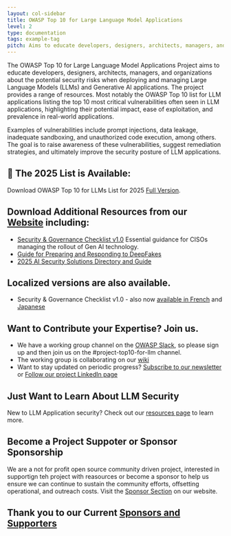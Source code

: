 ```yaml
---
layout: col-sidebar
title: OWASP Top 10 for Large Language Model Applications
level: 2
type: documentation
tags: example-tag
pitch: Aims to educate developers, designers, architects, managers, and organizations about the potential security risks when deploying and managing Large Language Models (LLMs)
---
```


The OWASP Top 10 for Large Language Model Applications Project aims to educate developers, designers, architects, managers, and organizations about the potential security risks when deploying and managing Large Language Models (LLMs) and Generative AI applications. The project provides a range of resources. Most notably the OWASP Top 10 list for LLM applications listing the top 10 most critical vulnerabilities often seen in LLM applications, highlighting their potential impact, ease of exploitation, and prevalence in real-world applications. 

Examples of vulnerabilities include prompt injections, data leakage, inadequate sandboxing, and unauthorized code execution, among others. The goal is to raise awareness of these vulnerabilities, suggest remediation strategies, and ultimately improve the security posture of LLM applications. 

## 📢 The 2025 List is Available:
Download OWASP Top 10 for LLMs List for 2025 [Full Version](https://genai.owasp.org/resource/owasp-top-10-for-llm-applications-2025/).

## Download Additional Resources from our [Website](https://genai.owasp.org) including:
- [Security & Governance Checklist v1.0](https://genai.owasp.org/resource/llm-applications-cybersecurity-and-governance-checklist-english/) Essential guidance for CISOs managing the rollout of Gen AI technology.
- [Guide for Preparing and Responding to DeepFakes](https://genai.owasp.org/resource/guide-for-preparing-and-responding-to-deepfake-events/)
- [2025 AI Security Solutions Directory and Guide](https://genai.owasp.org/ai-security-solutions-landscape/)

## Localized versions are also available.
- Security & Governance Checklist v1.0 - also now [available in French](llm-top-10-governance-doc/LLM_AI_Security_and_Governance_Checklist-v1_FR.pdf) and [Japanese](llm-top-10-governance-doc/LLM_AI_Security_and_Governance_Checklist-v1_1_JP.pdf)

## Want to Contribute your Expertise? Join us.
- We have a working group channel on the [OWASP Slack](https://owasp.org/slack/invite), so please sign up and then join us on the #project-top10-for-llm channel.
- The working group is collaborating on our [wiki](https://github.com/OWASP/www-project-top-10-for-large-language-model-applications/wiki)
- Want to stay updated on periodic progress? [Subscribe to our newsletter](https://llmtop10.beehiiv.com/subscribe) or [Follow our project LinkedIn page](https://www.linkedin.com/company/owasp-top-10-for-large-language-model-applications/)

## Just Want to Learn About LLM Security
New to LLM Application security? Check out our [resources page](https://github.com/OWASP/www-project-top-10-for-large-language-model-applications/wiki/Educational-Resources) to learn more.

## Become a Project Suppoter or Sponsor Sponsorship
We are a not for profit open source community driven project, interested in supportign teh project with reasources or become a sponsor to help us ensure we can continue to sustain the community efforts, offsetting operational, and outreach costs. Visit the [Sponsor Section](https://genai.owasp.org/sponsorship) on our website.

## Thank you to our Current [Sponsors and Supporters](https://genai.owasp.org/supporters/) 

